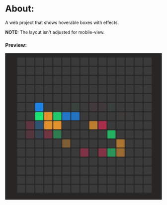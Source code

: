 # About:

A web project that shows hoverable boxes with effects.

**NOTE:** The layout isn't adjusted for mobile-view.

### Preview:

![alt text](image.png)
